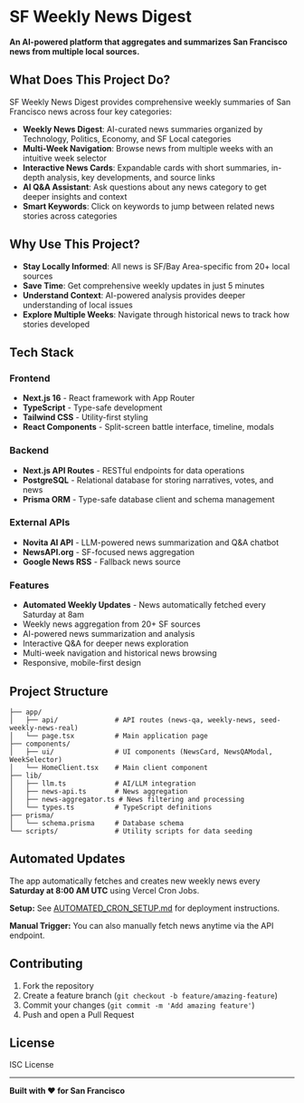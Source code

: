 # SF Weekly News Digest

**An AI-powered platform that aggregates and summarizes San Francisco news from multiple local sources.**

## What Does This Project Do?

SF Weekly News Digest provides comprehensive weekly summaries of San Francisco news across four key categories:

- **Weekly News Digest**: AI-curated news summaries organized by Technology, Politics, Economy, and SF Local categories
- **Multi-Week Navigation**: Browse news from multiple weeks with an intuitive week selector
- **Interactive News Cards**: Expandable cards with short summaries, in-depth analysis, key developments, and source links
- **AI Q&A Assistant**: Ask questions about any news category to get deeper insights and context
- **Smart Keywords**: Click on keywords to jump between related news stories across categories

## Why Use This Project?

- **Stay Locally Informed**: All news is SF/Bay Area-specific from 20+ local sources
- **Save Time**: Get comprehensive weekly updates in just 5 minutes
- **Understand Context**: AI-powered analysis provides deeper understanding of local issues
- **Explore Multiple Weeks**: Navigate through historical news to track how stories developed

## Tech Stack

### Frontend
- **Next.js 16** - React framework with App Router
- **TypeScript** - Type-safe development
- **Tailwind CSS** - Utility-first styling
- **React Components** - Split-screen battle interface, timeline, modals

### Backend
- **Next.js API Routes** - RESTful endpoints for data operations
- **PostgreSQL** - Relational database for storing narratives, votes, and news
- **Prisma ORM** - Type-safe database client and schema management

### External APIs
- **Novita AI API** - LLM-powered news summarization and Q&A chatbot
- **NewsAPI.org** - SF-focused news aggregation
- **Google News RSS** - Fallback news source

### Features
- **Automated Weekly Updates** - News automatically fetched every Saturday at 8am
- Weekly news aggregation from 20+ SF sources
- AI-powered news summarization and analysis
- Interactive Q&A for deeper news exploration
- Multi-week navigation and historical news browsing
- Responsive, mobile-first design

## Project Structure

```
├── app/
│   ├── api/              # API routes (news-qa, weekly-news, seed-weekly-news-real)
│   └── page.tsx          # Main application page
├── components/
│   ├── ui/               # UI components (NewsCard, NewsQAModal, WeekSelector)
│   └── HomeClient.tsx    # Main client component
├── lib/
│   ├── llm.ts            # AI/LLM integration
│   ├── news-api.ts       # News aggregation
│   ├── news-aggregator.ts # News filtering and processing
│   └── types.ts          # TypeScript definitions
├── prisma/
│   └── schema.prisma     # Database schema
└── scripts/              # Utility scripts for data seeding
```

## Automated Updates

The app automatically fetches and creates new weekly news every **Saturday at 8:00 AM UTC** using Vercel Cron Jobs.

**Setup:** See [AUTOMATED_CRON_SETUP.md](./AUTOMATED_CRON_SETUP.md) for deployment instructions.

**Manual Trigger:** You can also manually fetch news anytime via the API endpoint.

## Contributing

1. Fork the repository
2. Create a feature branch (`git checkout -b feature/amazing-feature`)
3. Commit your changes (`git commit -m 'Add amazing feature'`)
4. Push and open a Pull Request

## License

ISC License

---

**Built with ❤️ for San Francisco**